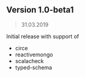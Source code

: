 ## Version 1.0-beta1

> 31.03.2019

Initial release with support of
- circe
- reactivemongo
- scalacheck
- typed-schema